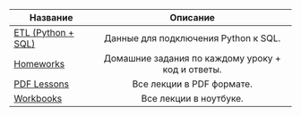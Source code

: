Название|Описание
-----------|:-------: 
[ETL (Python + SQL)](https://github.com/QuantumFluxx/karpov_courses/tree/main/SQL/ETL%20(Python%20%2B%20SQL))| Данные для подключения Python к SQL.
[Homeworks](https://github.com/QuantumFluxx/karpov_courses/tree/main/SQL/Homeworks)|Домашние задания по каждому уроку + код и ответы.
[PDF Lessons](https://github.com/QuantumFluxx/karpov_courses/tree/main/SQL/PDF%20Lessons)|Все лекции в PDF формате.
[Workbooks](https://github.com/QuantumFluxx/karpov_courses/blob/main/SQL/Workbooks.ipynb)|Все лекции в ноутбуке.
